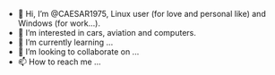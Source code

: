 - 👋 Hi, I’m @CAESAR1975, Linux user (for love and personal like) and Windows (for work...).
- 👀 I’m interested in cars, aviation and computers.
- 🌱 I’m currently learning ...
- 💞️ I’m looking to collaborate on ...
- 📫 How to reach me ...

<!---
CAESAR1975/CAESAR1975 is a ✨ special ✨ repository because its `README.md` (this file) appears on your GitHub profile.
You can click the Preview link to take a look at your changes.
--->
